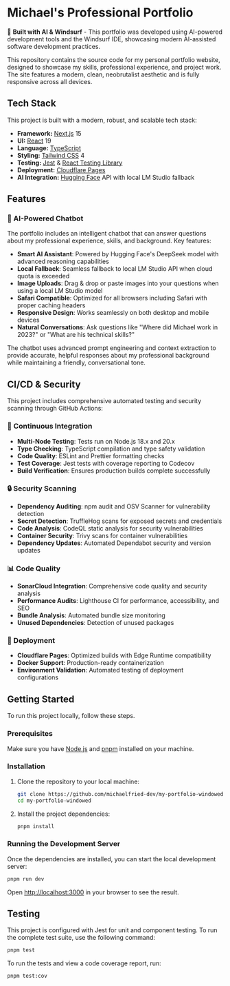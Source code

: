 # Michael's Professional Portfolio

🤖 **Built with AI & Windsurf** - This portfolio was developed using AI-powered development tools and the Windsurf IDE, showcasing modern AI-assisted software development practices.

This repository contains the source code for my personal portfolio website, designed to showcase my skills, professional experience, and project work. The site features a modern, clean, neobrutalist aesthetic and is fully responsive across all devices.

## Tech Stack

This project is built with a modern, robust, and scalable tech stack:

- **Framework:** [Next.js](https://nextjs.org/) 15
- **UI:** [React](https://react.dev/) 19
- **Language:** [TypeScript](https://www.typescriptlang.org/)
- **Styling:** [Tailwind CSS](https://tailwindcss.com/) 4
- **Testing:** [Jest](https://jestjs.io/) & [React Testing Library](https://testing-library.com/)
- **Deployment:** [Cloudflare Pages](https://pages.cloudflare.com/)
- **AI Integration:** [Hugging Face](https://huggingface.co/) API with local LM Studio fallback

## Features

### 🤖 AI-Powered Chatbot

The portfolio includes an intelligent chatbot that can answer questions about my professional experience, skills, and background. Key features:

- **Smart AI Assistant**: Powered by Hugging Face's DeepSeek model with advanced reasoning capabilities
- **Local Fallback**: Seamless fallback to local LM Studio API when cloud quota is exceeded
- **Image Uploads**: Drag & drop or paste images into your questions when using a local LM Studio model
- **Safari Compatible**: Optimized for all browsers including Safari with proper caching headers
- **Responsive Design**: Works seamlessly on both desktop and mobile devices
- **Natural Conversations**: Ask questions like "Where did Michael work in 2023?" or "What are his technical skills?"

The chatbot uses advanced prompt engineering and context extraction to provide accurate, helpful responses about my professional background while maintaining a friendly, conversational tone.

## CI/CD & Security

This project includes comprehensive automated testing and security scanning through GitHub Actions:

### 🔄 Continuous Integration

- **Multi-Node Testing**: Tests run on Node.js 18.x and 20.x
- **Type Checking**: TypeScript compilation and type safety validation
- **Code Quality**: ESLint and Prettier formatting checks
- **Test Coverage**: Jest tests with coverage reporting to Codecov
- **Build Verification**: Ensures production builds complete successfully

### 🔒 Security Scanning

- **Dependency Auditing**: npm audit and OSV Scanner for vulnerability detection
- **Secret Detection**: TruffleHog scans for exposed secrets and credentials
- **Code Analysis**: CodeQL static analysis for security vulnerabilities
- **Container Security**: Trivy scans for container vulnerabilities
- **Dependency Updates**: Automated Dependabot security and version updates

### 📊 Code Quality

- **SonarCloud Integration**: Comprehensive code quality and security analysis
- **Performance Audits**: Lighthouse CI for performance, accessibility, and SEO
- **Bundle Analysis**: Automated bundle size monitoring
- **Unused Dependencies**: Detection of unused packages

### 🚀 Deployment

- **Cloudflare Pages**: Optimized builds with Edge Runtime compatibility
- **Docker Support**: Production-ready containerization
- **Environment Validation**: Automated testing of deployment configurations

## Getting Started

To run this project locally, follow these steps.

### Prerequisites

Make sure you have [Node.js](https://nodejs.org/en) and [pnpm](https://pnpm.io/installation) installed on your machine.

### Installation

1.  Clone the repository to your local machine:

    ```bash
    git clone https://github.com/michaelfried-dev/my-portfolio-windowed.git
    cd my-portfolio-windowed
    ```

2.  Install the project dependencies:
    ```bash
    pnpm install
    ```

### Running the Development Server

Once the dependencies are installed, you can start the local development server:

```bash
pnpm run dev
```

Open [http://localhost:3000](http://localhost:3000) in your browser to see the result.

## Testing

This project is configured with Jest for unit and component testing. To run the complete test suite, use the following command:

```bash
pnpm test
```

To run the tests and view a code coverage report, run:

```bash
pnpm test:cov
```
